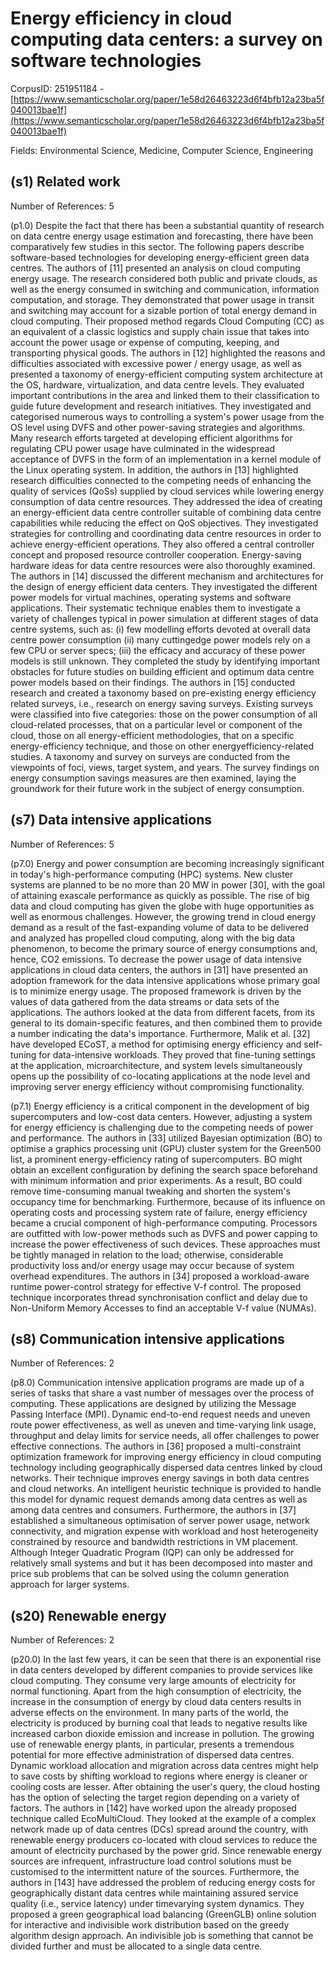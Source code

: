 # Energy efficiency in cloud computing data centers: a survey on software technologies

CorpusID: 251951184 - [https://www.semanticscholar.org/paper/1e58d26463223d6f4bfb12a23ba5f040013bae1f](https://www.semanticscholar.org/paper/1e58d26463223d6f4bfb12a23ba5f040013bae1f)

Fields: Environmental Science, Medicine, Computer Science, Engineering

## (s1) Related work
Number of References: 5

(p1.0) Despite the fact that there has been a substantial quantity of research on data centre energy usage estimation and forecasting, there have been comparatively few studies in this sector. The following papers describe software-based technologies for developing energy-efficient green data centres. The authors of [11] presented an analysis on cloud computing energy usage. The research considered both public and private clouds, as well as the energy consumed in switching and communication, information computation, and storage. They demonstrated that power usage in transit and switching may account for a sizable portion of total energy demand in cloud computing. Their proposed method regards Cloud Computing (CC) as an equivalent of a classic logistics and supply chain issue that takes into account the power usage or expense of computing, keeping, and transporting physical goods. The authors in [12] highlighted the reasons and difficulties associated with excessive power / energy usage, as well as presented a taxonomy of energy-efficient computing system architecture at the OS, hardware, virtualization, and data centre levels. They evaluated important contributions in the area and linked them to their classification to guide future development and research initiatives. They investigated and categorised numerous ways to controlling a system's power usage from the OS level using DVFS and other power-saving strategies and algorithms. Many research efforts targeted at developing efficient algorithms for regulating CPU power usage have culminated in the widespread acceptance of DVFS in the form of an implementation in a kernel module of the Linux operating system. In addition, the authors in [13] highlighted research difficulties connected to the competing needs of enhancing the quality of services (QoSs) supplied by cloud services while lowering energy consumption of data centre resources. They addressed the idea of creating an energy-efficient data centre controller suitable of combining data centre capabilities while reducing the effect on QoS objectives. They investigated strategies for controlling and coordinating data centre resources in order to achieve energy-efficient operations. They also offered a central controller concept and proposed resource controller cooperation. Energy-saving hardware ideas for data centre resources were also thoroughly examined. The authors in [14] discussed the different mechanism and architectures for the design of energy efficient data centers. They investigated the different power models for virtual machines, operating systems and software applications. Their systematic technique enables them to investigate a variety of challenges typical in power simulation at different stages of data centre systems, such as: (i) few modelling efforts devoted at overall data centre power consumption (ii) many cuttingedge power models rely on a few CPU or server specs; (iii) the efficacy and accuracy of these power models is still unknown. They completed the study by identifying important obstacles for future studies on building efficient and optimum data centre power models based on their findings. The authors in [15] conducted research and created a taxonomy based on pre-existing energy efficiency related surveys, i.e., research on energy saving surveys. Existing surveys were classified into five categories: those on the power consumption of all cloud-related processes, that on a particular level or component of the cloud, those on all energy-efficient methodologies, that on a specific energy-efficiency technique, and those on other energyefficiency-related studies. A taxonomy and survey on surveys are conducted from the viewpoints of foci, views, target system, and years. The survey findings on energy consumption savings measures are then examined, laying the groundwork for their future work in the subject of energy consumption.
## (s7) Data intensive applications
Number of References: 5

(p7.0) Energy and power consumption are becoming increasingly significant in today's high-performance computing (HPC) systems. New cluster systems are planned to be no more than 20 MW in power [30], with the goal of attaining exascale performance as quickly as possible. The rise of big data and cloud computing has given the globe with huge opportunities as well as enormous challenges. However, the growing trend in cloud energy demand as a result of the fast-expanding volume of data to be delivered and analyzed has propelled cloud computing, along with the big data phenomenon, to become the primary source of energy consumptions and, hence, CO2 emissions. To decrease the power usage of data intensive applications in cloud data centers, the authors in [31] have presented an adoption framework for the data intensive applications whose primary goal is to minimize energy usage. The proposed framework is driven by the values of data gathered from the data streams or data sets of the applications. The authors looked at the data from different facets, from its general to its domain-specific features, and then combined them to provide a number indicating the data's importance. Furthermore, Malik et al. [32] have developed ECoST, a method for optimising energy efficiency and self-tuning for data-intensive workloads. They proved that fine-tuning settings at the application, microarchitecture, and system levels simultaneously opens up the possibility of co-locating applications at the node level and improving server energy efficiency without compromising functionality.

(p7.1) Energy efficiency is a critical component in the development of big supercomputers and low-cost data centers. However, adjusting a system for energy efficiency is challenging due to the competing needs of power and performance. The authors in [33] utilized Bayesian optimization (BO) to optimise a graphics processing unit (GPU) cluster system for the Green500 list, a prominent energy-efficiency rating of supercomputers. BO might obtain an excellent configuration by defining the search space beforehand with minimum information and prior experiments. As a result, BO could remove time-consuming manual tweaking and shorten the system's occupancy time for benchmarking. Furthermore, because of its influence on operating costs and processing system rate of failure, energy efficiency became a crucial component of high-performance computing. Processors are outfitted with low-power methods such as DVFS and power capping to increase the power effectiveness of such devices. These approaches must be tightly managed in relation to the load; otherwise, considerable productivity loss and/or energy usage may occur because of system overhead expenditures. The authors in [34] proposed a workload-aware runtime power-control strategy for effective V-f control. The proposed technique incorporates thread synchronisation conflict and delay due to Non-Uniform Memory Accesses to find an acceptable V-f value (NUMAs).
## (s8) Communication intensive applications
Number of References: 2

(p8.0) Communication intensive application programs are made up of a series of tasks that share a vast number of messages over the process of computing. These applications are designed by utilizing the Message Passing Interface (MPI). Dynamic end-to-end request needs and uneven route power effectiveness, as well as uneven and time-varying link usage, throughput and delay limits for service needs, all offer challenges to power effective connections. The authors in [36] proposed a multi-constraint optimization framework for improving energy efficiency in cloud computing technology including geographically dispersed data centres linked by cloud networks. Their technique improves energy savings in both data centres and cloud networks. An intelligent heuristic technique is provided to handle this model for dynamic request demands among data centres as well as among data centres and consumers. Furthermore, the authors in [37] established a simultaneous optimisation of server power usage, network connectivity, and migration expense with workload and host heterogeneity constrained by resource and bandwidth restrictions in VM placement. Although Integer Quadratic Program (IQP) can only be addressed for relatively small systems and but it has been decomposed into master and price sub problems that can be solved using the column generation approach for larger systems.
## (s20) Renewable energy
Number of References: 2

(p20.0) In the last few years, it can be seen that there is an exponential rise in data centers developed by different companies to provide services like cloud computing. They consume very large amounts of electricity for normal functioning. Apart from the high consumption of electricity, the increase in the consumption of energy by cloud data centers results in adverse effects on the environment. In many parts of the world, the electricity is produced by burning coal that leads to negative results like increased carbon dioxide emission and increase in pollution. The growing use of renewable energy plants, in particular, presents a tremendous potential for more effective administration of dispersed data centres. Dynamic workload allocation and migration across data centres might help to save costs by shifting workload to regions where energy is cleaner or cooling costs are lesser. After obtaining the user's query, the cloud hosting has the option of selecting the target region depending on a variety of factors. The authors in [142] have worked upon the already proposed technique called EcoMultiCloud. They looked at the example of a complex network made up of data centres (DCs) spread around the country, with renewable energy producers co-located with cloud services to reduce the amount of electricity purchased by the power grid. Since renewable energy sources are infrequent, infrastructure load control solutions must be customised to the intermittent nature of the sources. Furthermore, the authors in [143] have addressed the problem of reducing energy costs for geographically distant data centres while maintaining assured service quality (i.e., service latency) under timevarying system dynamics. They proposed a green geographical load balancing (GreenGLB) online solution for interactive and indivisible work distribution based on the greedy algorithm design approach. An indivisible job is something that cannot be divided further and must be allocated to a single data centre.
